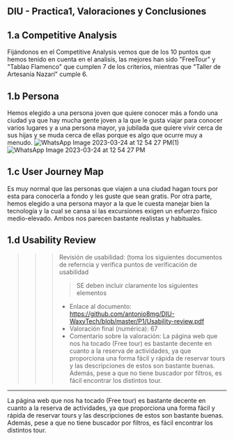 ## DIU - Practica1, Valoraciones y Conclusiones

1.a Competitive Analysis
-----

Fijándonos en el Competitive Analysis vemos que de los 10 puntos que hemos tenido en cuenta en el analisis, las mejores han sido "FreeTour" y
"Tablao Flamenco" que cumplen 7 de los criterios, mientras que "Taller de Artesanía Nazarí" cumple 6.

1.b Persona
-----
Hemos elegido a una persona joven que quiere conocer más a fondo una ciudad ya que hay mucha gente joven a la que le gusta viajar para conocer varios lugares y a una persona mayor, ya jubilada que quiere vivir cerca de sus hijas y se muda cerca de ellas porque es algo que ocurre muy a menudo. 
![WhatsApp Image 2023-03-24 at 12 54 27 PM(1)](https://user-images.githubusercontent.com/116074772/227514704-c1ad9b5c-7d12-4101-bdf2-710d006a65af.jpeg)
![WhatsApp Image 2023-03-24 at 12 54 27 PM](https://user-images.githubusercontent.com/116074772/227514660-5196b692-c39d-46a7-a687-4a1b62cfbd13.jpeg)

1.c User Journey Map
----
Es muy normal que las personas que viajen a una ciudad hagan tours por esta para conocerla a fondo y les guste que sean gratis.
Por otra parte, hemos elegido a una persona mayor a la que le cuesta manejar bien la tecnología y la cual se cansa si las excursiones exigen un esfuerzo físico medio-elevado.
Ambos nos parecen bastante realistas y habituales.

1.d Usability Review
----
>>>  Revisión de usabilidad: (toma los siguientes documentos de referncia y verifica puntos de verificación de  usabilidad
>>>> SE deben incluir claramente los siguientes elementos
>>> - Enlace al documento: https://github.com/antonio8mg/DIU-WaxyTech/blob/master/P1/Usability-review.pdf
>>> - Valoración final (numérica): 67
>>> - Comentario sobre la valoración: La página web que nos ha tocado (Free tour) es bastante decente en cuanto a la
reserva de actividades, ya que proporciona una forma fácil y rápida de reservar tours y las descripciones de estos son bastante buenas. 
Además, pese a que no tiene buscador por filtros, es fácil encontrar los distintos tour.

----
La página web que nos ha tocado (Free tour) es bastante decente en cuanto a la reserva de actividades, ya que proporciona una forma fácil y rápida de reservar tours y las descripciones de estos son bastante buenas.
Además, pese a que no tiene buscador por filtros, es fácil encontrar los distintos tour.
